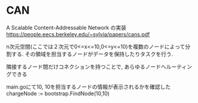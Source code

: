 # CAN
A Scalable Content-Addressable Network の実装
https://people.eecs.berkeley.edu/~sylvia/papers/cans.pdf

n次元空間(ここでは２次元で0<=x<=10,0<=y<=10)を複数のノードによって分割する. その領域を担当するノードがデータを保持したりタスクを行う.

隣接するノード間だけコネクションを持つことで, あらゆるノードへルーティングできる

main.goにて10, 10を担当するノードの情報が表示されるかを確認した
chargeNode := bootstrap.FindNode(10,10)
